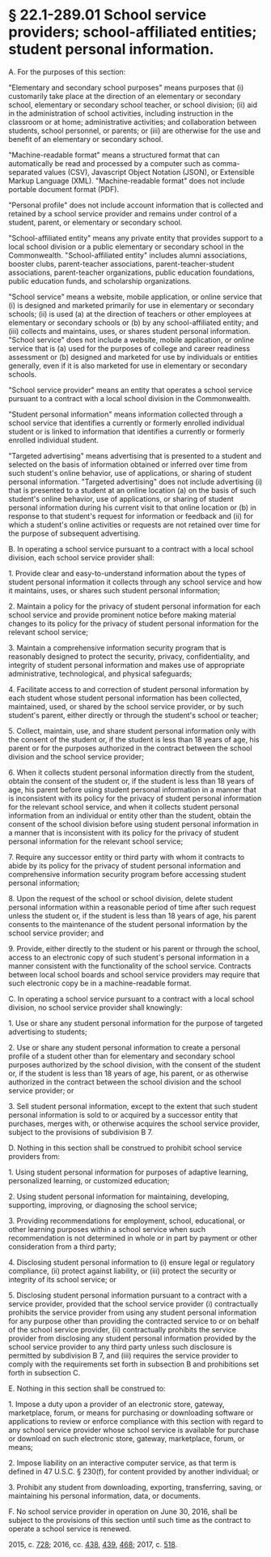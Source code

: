 # § 22.1-289.01 School service providers; school-affiliated entities; student personal information.

<p>A. For the purposes of this section:</p><p>"Elementary and secondary school purposes" means purposes that (i) customarily take place at the direction of an elementary or secondary school, elementary or secondary school teacher, or school division; (ii) aid in the administration of school activities, including instruction in the classroom or at home; administrative activities; and collaboration between students, school personnel, or parents; or (iii) are otherwise for the use and benefit of an elementary or secondary school.</p><p>"Machine-readable format" means a structured format that can automatically be read and processed by a computer such as comma-separated values (CSV), Javascript Object Notation (JSON), or Extensible Markup Language (XML). "Machine-readable format" does not include portable document format (PDF).</p><p>"Personal profile" does not include account information that is collected and retained by a school service provider and remains under control of a student, parent, or elementary or secondary school.</p><p>"School-affiliated entity" means any private entity that provides support to a local school division or a public elementary or secondary school in the Commonwealth. "School-affiliated entity" includes alumni associations, booster clubs, parent-teacher associations, parent-teacher-student associations, parent-teacher organizations, public education foundations, public education funds, and scholarship organizations.</p><p>"School service" means a website, mobile application, or online service that (i) is designed and marketed primarily for use in elementary or secondary schools; (ii) is used (a) at the direction of teachers or other employees at elementary or secondary schools or (b) by any school-affiliated entity; and (iii) collects and maintains, uses, or shares student personal information. "School service" does not include a website, mobile application, or online service that is (a) used for the purposes of college and career readiness assessment or (b) designed and marketed for use by individuals or entities generally, even if it is also marketed for use in elementary or secondary schools.</p><p>"School service provider" means an entity that operates a school service pursuant to a contract with a local school division in the Commonwealth.</p><p>"Student personal information" means information collected through a school service that identifies a currently or formerly enrolled individual student or is linked to information that identifies a currently or formerly enrolled individual student.</p><p>"Targeted advertising" means advertising that is presented to a student and selected on the basis of information obtained or inferred over time from such student's online behavior, use of applications, or sharing of student personal information. "Targeted advertising" does not include advertising (i) that is presented to a student at an online location (a) on the basis of such student's online behavior, use of applications, or sharing of student personal information during his current visit to that online location or (b) in response to that student's request for information or feedback and (ii) for which a student's online activities or requests are not retained over time for the purpose of subsequent advertising.</p><p>B. In operating a school service pursuant to a contract with a local school division, each school service provider shall:</p><p>1. Provide clear and easy-to-understand information about the types of student personal information it collects through any school service and how it maintains, uses, or shares such student personal information;</p><p>2. Maintain a policy for the privacy of student personal information for each school service and provide prominent notice before making material changes to its policy for the privacy of student personal information for the relevant school service;</p><p>3. Maintain a comprehensive information security program that is reasonably designed to protect the security, privacy, confidentiality, and integrity of student personal information and makes use of appropriate administrative, technological, and physical safeguards;</p><p>4. Facilitate access to and correction of student personal information by each student whose student personal information has been collected, maintained, used, or shared by the school service provider, or by such student's parent, either directly or through the student's school or teacher;</p><p>5. Collect, maintain, use, and share student personal information only with the consent of the student or, if the student is less than 18 years of age, his parent or for the purposes authorized in the contract between the school division and the school service provider;</p><p>6. When it collects student personal information directly from the student, obtain the consent of the student or, if the student is less than 18 years of age, his parent before using student personal information in a manner that is inconsistent with its policy for the privacy of student personal information for the relevant school service, and when it collects student personal information from an individual or entity other than the student, obtain the consent of the school division before using student personal information in a manner that is inconsistent with its policy for the privacy of student personal information for the relevant school service;</p><p>7. Require any successor entity or third party with whom it contracts to abide by its policy for the privacy of student personal information and comprehensive information security program before accessing student personal information;</p><p>8. Upon the request of the school or school division, delete student personal information within a reasonable period of time after such request unless the student or, if the student is less than 18 years of age, his parent consents to the maintenance of the student personal information by the school service provider; and</p><p>9. Provide, either directly to the student or his parent or through the school, access to an electronic copy of such student's personal information in a manner consistent with the functionality of the school service. Contracts between local school boards and school service providers may require that such electronic copy be in a machine-readable format.</p><p>C. In operating a school service pursuant to a contract with a local school division, no school service provider shall knowingly:</p><p>1. Use or share any student personal information for the purpose of targeted advertising to students;</p><p>2. Use or share any student personal information to create a personal profile of a student other than for elementary and secondary school purposes authorized by the school division, with the consent of the student or, if the student is less than 18 years of age, his parent, or as otherwise authorized in the contract between the school division and the school service provider; or</p><p>3. Sell student personal information, except to the extent that such student personal information is sold to or acquired by a successor entity that purchases, merges with, or otherwise acquires the school service provider, subject to the provisions of subdivision B 7.</p><p>D. Nothing in this section shall be construed to prohibit school service providers from:</p><p>1. Using student personal information for purposes of adaptive learning, personalized learning, or customized education;</p><p>2. Using student personal information for maintaining, developing, supporting, improving, or diagnosing the school service;</p><p>3. Providing recommendations for employment, school, educational, or other learning purposes within a school service when such recommendation is not determined in whole or in part by payment or other consideration from a third party;</p><p>4. Disclosing student personal information to (i) ensure legal or regulatory compliance, (ii) protect against liability, or (iii) protect the security or integrity of its school service; or</p><p>5. Disclosing student personal information pursuant to a contract with a service provider, provided that the school service provider (i) contractually prohibits the service provider from using any student personal information for any purpose other than providing the contracted service to or on behalf of the school service provider, (ii) contractually prohibits the service provider from disclosing any student personal information provided by the school service provider to any third party unless such disclosure is permitted by subdivision B 7, and (iii) requires the service provider to comply with the requirements set forth in subsection B and prohibitions set forth in subsection C.</p><p>E. Nothing in this section shall be construed to:</p><p>1. Impose a duty upon a provider of an electronic store, gateway, marketplace, forum, or means for purchasing or downloading software or applications to review or enforce compliance with this section with regard to any school service provider whose school service is available for purchase or download on such electronic store, gateway, marketplace, forum, or means;</p><p>2. Impose liability on an interactive computer service, as that term is defined in 47 U.S.C. § 230(f), for content provided by another individual; or</p><p>3. Prohibit any student from downloading, exporting, transferring, saving, or maintaining his personal information, data, or documents.</p><p>F. No school service provider in operation on June 30, 2016, shall be subject to the provisions of this section until such time as the contract to operate a school service is renewed.</p><p>2015, c. <a href='http://lis.virginia.gov/cgi-bin/legp604.exe?151+ful+CHAP0728'>728</a>; 2016, cc. <a href='http://lis.virginia.gov/cgi-bin/legp604.exe?161+ful+CHAP0438'>438</a>, <a href='http://lis.virginia.gov/cgi-bin/legp604.exe?161+ful+CHAP0439'>439</a>, <a href='http://lis.virginia.gov/cgi-bin/legp604.exe?161+ful+CHAP0468'>468</a>; 2017, c. <a href='http://lis.virginia.gov/cgi-bin/legp604.exe?171+ful+CHAP0518'>518</a>.</p>